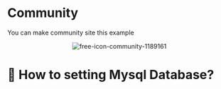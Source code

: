 # Community

You can make community site this example

<div align=center>
  
![free-icon-community-1189161](https://user-images.githubusercontent.com/19648818/105666002-985e3a80-5f1b-11eb-93df-ec4fefb90a47.png)

</div>


# 👫 How to setting Mysql Database?

